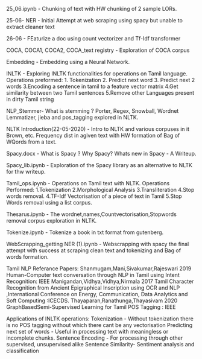25_06.ipynb - Chunking of text with HW chunking of 2 sample LORs.

25-06- NER - Initial Attempt at web scraping using spacy but unable to extract cleaner text

26-06      - FEaturize a doc using count vectorizer and Tf-Idf transformer 

COCA, COCA1, COCA2, COCA_text registry - Exploration of COCA corpus

Embedding - Embedding using a Neural Network.

INLTK     - Exploring INLTK functionalities for operations on Tamil language. Operations preformed: 1. Tokenization 2. Predict next word 3. Predict next 2 words 3.Encoding a sentence in tamil to a feature vector matrix 4.Get similarity between two Tamil sentences 5.Remove other Languages present in dirty Tamil string

NLP_Stemmer- What is stemming ? Porter, Regex, Snowball, Wordnet Lemmatizer, jieba and pos_tagging explored in NLTK.

NLTK Introduction(22-05-2020) - Intro to NLTK and various corpuses in it Brown, etc. Frequency dist in agiven text with HW formation of Bag of WQords from a text.

Spacy.docx - What is Spacy ? Why Spacy? Whats new in Spacy - A Writeup.

Spacy_lib.ipynb - Exploration of the Spacy library as an alternative to NLTK for thw writeup.

Tamil_ops.ipynb - Operations on Tamil text with NLTK. Operations Performed: 1.Tokenization 2.Morphological Analysis 3.Transliteration 4.Stop words removal. 4.TF-Idf Vectorisation of a piece of text in Tamil 5.Stop Words removal using a list corpus.

Thesarus.ipynb - The wordnet,names,Countvectorisation,Stopwords removal corpus exploration in NLTK. 

Tokenize.ipynb - Tokenize a book in txt format from gutenberg.

WebScrapping_getting NER (1).ipynb - Webscrapping with spacy the final attempt with success at scraping clean text and tokenizing and Bag of words formation.

Tamil NLP Referance Papers:
Shanmugam,Mani,Sivakumar,Rajeswari 2019 Human-Computer text conversation through NLP in Tamil using Intent Recognition: IEEE
Manigandan,Vidhya,Vidhya,Nirmala 2017 Tamil Character Recognition from Ancient Epigraphical Inscription using OCR and NLP ,International Conference on Energy, Communication, Data Analytics and Soft Computing :ICECDS.
Thayaparan,Ranathunga,Thayasivam 2020 GraphBasedSemi-Supervised Learning for Tamil POS Tagging : IEEE

Applications of INLTK operations:
Tokenization - Without tokenization there is no POS tagging without which there cant be any vectorisation
Predicting next set of words - Useful in processing text with meaningless or incomplete chunks.
Sentence Encoding - For processing through other supervised, unsupervised alike
Sentence Similarity- Sentiment analysis and classification

